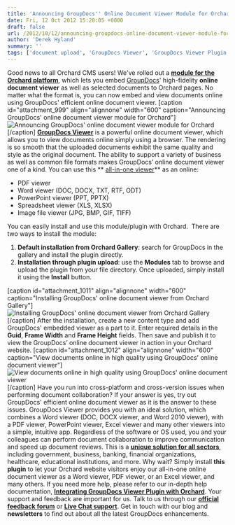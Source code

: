 ```yaml
---
title: 'Announcing GroupDocs'' Online Document Viewer Module for Orchard'
date: Fri, 12 Oct 2012 15:20:05 +0000
draft: false
url: /2012/10/12/announcing-groupdocs-online-document-viewer-module-for-orchard/
author: 'Derek Hyland'
summary: ''
tags: ['document upload', 'GroupDocs Viewer', 'GroupDocs Viewer Plugin', 'online document viewer', 'View documents online', 'zArchive']
---
```


Good news to all Orchard CMS users! We've rolled out a **[module for the Orchard platform](http://groupdocs.com/marketplace/plugins/viewer/orchard)**, which lets you embed [GroupDocs](http://groupdocs.com)' high-fidelity **online document viewer** as well as selected documents to Orchard pages. No matter what the format is, you can now embed and view documents online using GroupDocs' efficient online document viewer. \[caption id="attachment\_999" align="alignnone" width="600" caption="Announcing GroupDocs' online document viewer module for Orchard"\]![Announcing GroupDocs' online document viewer module for Orchard](https://blog.groupdocs.com/wp-content/uploads/sites/4/2012/10/Announcing-GroupDocs-Online-Document-Viewer-Module-for-Orchard.png)\[/caption\] **[GroupDocs Viewer](http://groupdocs.com/apps/viewer)** is a powerful online document viewer, which allows you to view documents online simply using a browser. The rendering is so smooth that the uploaded documents exhibit the same quality and style as the original document. The ability to support a variety of business as well as common file formats makes GroupDocs’ online document viewer one of a kind. You can use this ** [all-in-one viewer](http://groupdocs.com/apps/viewer/features)** as an online:

*   PDF viewer
*   Word viewer (DOC, DOCX, TXT, RTF, ODT)
*   PowerPoint viewer (PPT, PPTX)
*   Spreadsheet viewer (XLS, XLSX)
*   Image file viewer (JPG, BMP, GIF, TIFF)

You can easily install and use this module/plugin with Orchard.  There are two ways to install the module:

1.  **Default installation from Orchard Gallery**: search for GroupDocs in the gallery and install the plugin directly.
2.  **Installation through plugin upload**: use the **Modules** tab to browse and upload the plugin from your file directory. Once uploaded, simply install it using the **Install** button.

\[caption id="attachment\_1011" align="alignnone" width="600" caption="Installing GroupDocs' online document viewer from Orchard Gallery"\]![Installing GroupDocs' online document viewer from Orchard Gallery](https://blog.groupdocs.com/wp-content/uploads/sites/4/2012/10/Installing-GroupDocs-online-document-viewer-from-Orchard-Gallery.png)\[/caption\] After the installation, create a new content type and add GroupDocs' embedded viewer as a part to it. Enter required details in the **Guid**, **Frame Width** and **Frame Height** fields. Then save and publish it to view the GroupDocs’ online document viewer in action in your Orchard website. \[caption id="attachment\_1012" align="alignnone" width="600" caption="View documents online in high quality using GroupDocs' online document viewer"\]![View documents online in high quality using GroupDocs' online document viewer](https://blog.groupdocs.com/wp-content/uploads/sites/4/2012/10/View-documents-online-in-high-quality-using-GroupDocs-online-document-viewer1.png)\[/caption\] Have you run into cross-platform and cross-version issues when performing document collaboration? If your answer is yes, try out GroupDocs' efficient online document viewer as it is the answer to these issues. GroupDocs Viewer provides you with an ideal solution, which combines a Word viewer (DOC, DOCX viewer, and Word 2010 viewer), with a PDF viewer, PowerPoint viewer, Excel viewer and many other viewers into a simple, intuitive app. Regardless of the software or OS used, you and your colleagues can perform document collaboration to improve communication and speed up document reviews. This is a **[unique solution for all sectors](http://groupdocs.com/apps/viewer)**, including government, business, banking, financial organizations, healthcare, educational institutions, and more. Why wait? Simply install **this plugin** to let your Orchard website visitors enjoy our all-in-one online document viewer as a Word viewer, PDF viewer, or an Excel viewer, and many others. If you need more help, please refer to our in-depth help documentation, **[Integrating GroupDocs Viewer Plugin with Orchard](https://docs.groupdocs.com/viewer/)**. Your support and feedback are important for us. Talk to us through our **[official feedback forum](http://groupdocs.com/Community/Forums/Default.aspx)** or **[Live Chat support](http://groupdocs.com/)**. Get in touch with our blog and **newsletters** to find out about all the latest GroupDocs enhancements.




